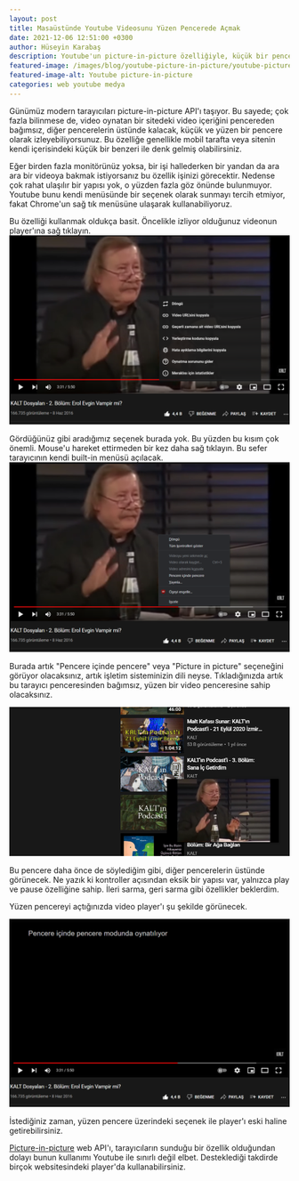 ```yaml
---
layout: post
title: Masaüstünde Youtube Videosunu Yüzen Pencerede Açmak
date: 2021-12-06 12:51:00 +0300
author: Hüseyin Karabaş
description: Youtube'un picture-in-picture özelliğiyle, küçük bir pencerede video göstermesini sağlamak 
featured-image: /images/blog/youtube-picture-in-picture/youtube-picture-in-picture-cover.png
featured-image-alt: Youtube picture-in-picture
categories: web youtube medya
---
```


Günümüz modern tarayıcıları picture-in-picture API'ı taşıyor. Bu sayede; çok fazla bilinmese de, video oynatan bir sitedeki video içeriğini pencereden bağımsız, diğer pencerelerin üstünde kalacak, küçük ve yüzen bir pencere olarak izleyebiliyorsunuz. Bu özelliğe genellikle mobil tarafta veya sitenin kendi içerisindeki küçük bir benzeri ile denk gelmiş olabilirsiniz.

Eğer birden fazla monitörünüz yoksa, bir işi hallederken bir yandan da ara ara bir videoya bakmak istiyorsanız bu özellik işinizi görecektir. Nedense çok rahat ulaşılır bir yapısı yok, o yüzden fazla göz önünde bulunmuyor. Youtube bunu kendi menüsünde bir seçenek olarak sunmayı tercih etmiyor, fakat Chrome'un sağ tık menüsüne ulaşarak kullanabiliyoruz.

Bu özelliği kullanmak oldukça basit. Öncelikle izliyor olduğunuz videonun player'ına sağ tıklayın.
![Youtube picture-in-picture](/images/blog/youtube-picture-in-picture/youtube-picture-in-picture-1.png)

Gördüğünüz gibi aradığımız seçenek burada yok. Bu yüzden bu kısım çok önemli. Mouse'u hareket ettirmeden bir kez daha sağ tıklayın. Bu sefer tarayıcının kendi built-in menüsü açılacak.
![Youtube picture-in-picture](/images/blog/youtube-picture-in-picture/youtube-picture-in-picture-2.png)

Burada artık "Pencere içinde pencere" veya "Picture in picture" seçeneğini görüyor olacaksınız, artık işletim sisteminizin dili neyse. Tıkladığınızda artık bu tarayıcı penceresinden bağımsız, yüzen bir video penceresine sahip olacaksınız.

![Youtube picture-in-picture](/images/blog/youtube-picture-in-picture/youtube-picture-in-picture-3.png)

Bu pencere daha önce de söylediğim gibi, diğer pencerelerin üstünde görünecek. Ne yazık ki kontroller açısından eksik bir yapısı var, yalnızca play ve pause özelliğine sahip. İleri sarma, geri sarma gibi özellikler beklerdim.

Yüzen pencereyi açtığınızda video player'ı şu şekilde görünecek.

![Youtube picture-in-picture](/images/blog/youtube-picture-in-picture/youtube-picture-in-picture-4.png)

İstediğiniz zaman, yüzen pencere üzerindeki seçenek ile player'ı eski haline getirebilirsiniz.

[Picture-in-picture](https://developer.mozilla.org/en-US/docs/Web/API/Picture-in-Picture_API) web API'ı, tarayıcıların sunduğu bir özellik olduğundan dolayı bunun kullanımı Youtube ile sınırlı değil elbet. Desteklediği takdirde birçok websitesindeki player'da kullanabilirsiniz.